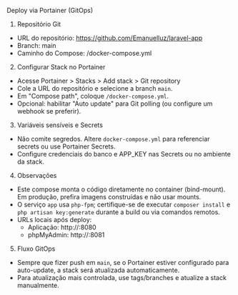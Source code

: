 Deploy via Portainer (GitOps)

1) Repositório Git
- URL do repositório: https://github.com/Emanuelluz/laravel-app
- Branch: main
- Caminho do Compose: /docker-compose.yml

2) Configurar Stack no Portainer
- Acesse Portainer > Stacks > Add stack > Git repository
- Cole a URL do repositório e selecione a branch `main`.
- Em "Compose path", coloque `/docker-compose.yml`.
- Opcional: habilitar "Auto update" para Git polling (ou configure um webhook se preferir).

3) Variáveis sensíveis e Secrets
- Não comite segredos. Altere `docker-compose.yml` para referenciar secrets ou use Portainer Secrets.
- Configure credenciais do banco e APP_KEY nas Secrets ou no ambiente da stack.

4) Observações
- Este compose monta o código diretamente no container (bind-mount). Em produção, prefira imagens construídas e não usar mounts.
- O serviço `app` usa `php-fpm`; certifique-se de executar `composer install` e `php artisan key:generate` durante a build ou via comandos remotos.
- URLs locais após deploy:
  - Aplicação: http://<IP-DO-SERVIDOR>:8080
  - phpMyAdmin: http://<IP-DO-SERVIDOR>:8081

5) Fluxo GitOps
- Sempre que fizer push em `main`, se o Portainer estiver configurado para auto-update, a stack será atualizada automaticamente.
- Para atualização mais controlada, use tags/branches e atualize a stack manualmente.
